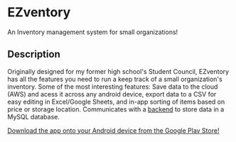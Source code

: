 # EZventory
An Inventory management system for small organizations!

## Description
Originally designed for my former high school's Student Council, EZventory has all the features you need to run a keep track of a small organization's inventory. Some of the most interesting features: Save data to the cloud (AWS) and acess it across any android device, export data to a CSV for easy editing in Excel/Google Sheets, and in-app sorting of items based on price or storage location. Communicates with a [backend](https://github.com/DinuWije/InventoryAppBackend) to store data in a MySQL database. 

[Download the app onto your Android device from the Google Play Store!](https://play.google.com/store/apps/details?id=com.dinuw.firstapp)
